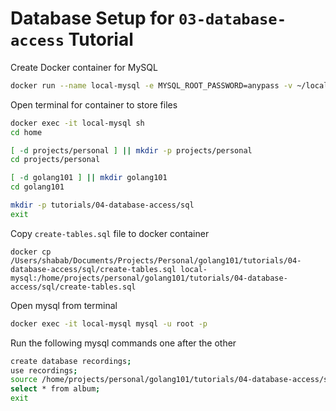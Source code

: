 # Database Setup for `03-database-access` Tutorial

Create Docker container for MySQL
```bash
docker run --name local-mysql -e MYSQL_ROOT_PASSWORD=anypass -v ~/local-mysql-vol:/var/lib/mysql -p 3306:3306 -d mysql/mysql-server:5.7
```

Open terminal for container to store files
```bash
docker exec -it local-mysql sh
cd home

[ -d projects/personal ] || mkdir -p projects/personal
cd projects/personal

[ -d golang101 ] || mkdir golang101
cd golang101

mkdir -p tutorials/04-database-access/sql 
exit
```

Copy `create-tables.sql` file to docker container
```
docker cp /Users/shabab/Documents/Projects/Personal/golang101/tutorials/04-database-access/sql/create-tables.sql local-mysql:/home/projects/personal/golang101/tutorials/04-database-access/sql/create-tables.sql
```

Open mysql from terminal
```bash
docker exec -it local-mysql mysql -u root -p
```

Run the following mysql commands one after the other
```bash
create database recordings;
use recordings;
source /home/projects/personal/golang101/tutorials/04-database-access/sql/create-tables.sql
select * from album;
exit
```

